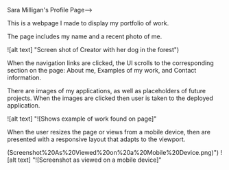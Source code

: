 Sara Milligan's Profile Page--> 

This is a webpage I made to display my portfolio of work.

The page includes my name and a recent photo of me.


![alt text] "Screen shot of Creator with her dog in the forest")

When the navigation links are clicked, the UI scrolls to the corresponding section on the page: About me, Examples of my work, and Contact information.

There are images of my applications, as well as placeholders of future projects.  When the images are clicked then user is taken to the deployed application.

![alt text] "![Shows example of work found on page]"

When the user resizes the page or views from a mobile device, then are presented with a responsive layout that adapts to the viewport.

(Screenshot%20As%20Viewed%20on%20a%20Mobile%20Device.png)")
![alt text] "![Screenshot as viewed on a mobile device]"